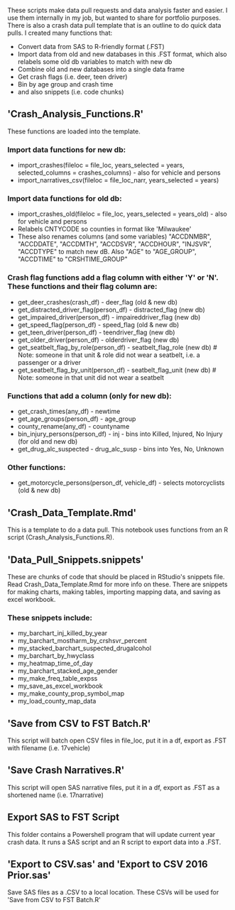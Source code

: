 These scripts make data pull requests and data analysis faster and easier. I use them internally in my job, but wanted to share for portfolio purposes.
There is also a crash data pull template that is an outline to do quick data pulls.
I created many functions that:
- Convert data from SAS to R-friendly format (.FST)
- Import data from old and new databases in this .FST format, which also relabels some old db variables to match with new db
- Combine old and new databases into a single data frame
- Get crash flags (i.e. deer, teen driver)
- Bin by age group and crash time
- and also snippets (i.e. code chunks)

## 'Crash_Analysis_Functions.R'
These functions are loaded into the template.

### Import data functions for new db:
+ import_crashes(fileloc = file_loc, years_selected = years, selected_columns = crashes_columns)         - also for vehicle and persons  
+ import_narratives_csv(fileloc = file_loc_narr, years_selected = years) 

### Import data functions for old db:
+ import_crashes_old(fileloc = file_loc, years_selected = years_old) - also for vehicle and persons  
+ Relabels CNTYCODE so counties in format like 'Milwaukee'  
+ These also renames columns (and some variables) "ACCDNMBR", "ACCDDATE", "ACCDMTH", "ACCDSVR", "ACCDHOUR", "INJSVR", "ACCDTYPE" to match new dB. Also "AGE" to "AGE_GROUP", "ACCDTIME" to "CRSHTIME_GROUP"

### Crash flag functions add a flag column with either 'Y' or 'N'. These functions and their flag column are:
+ get_deer_crashes(crash_df)            - deer_flag (old & new db)  
+ get_distracted_driver_flag(person_df) - distracted_flag (new db)  
+ get_impaired_driver(person_df)        - impaireddriver_flag (new db)  
+ get_speed_flag(person_df)             - speed_flag (old & new db)  
+ get_teen_driver(person_df)            - teendriver_flag (new db)  
+ get_older_driver(person_df)           - olderdriver_flag (new db)  
+ get_seatbelt_flag_by_role(person_df)  - seatbelt_flag_role (new db)    # Note: someone in that unit & role did not wear a seatbelt, i.e. a passenger or a driver  
+ get_seatbelt_flag_by_unit(person_df)  - seatbelt_flag_unit (new db)    # Note: someone in that unit did not wear a seatbelt  

### Functions that add a column (only for new db):
+ get_crash_times(any_df)               - newtime  
+ get_age_groups(person_df)             - age_group  
+ county_rename(any_df)                 - countyname  
+ bin_injury_persons(person_df)         - inj - bins into Killed, Injured, No Injury (for old and new db) 
+ get_drug_alc_suspected                - drug_alc_susp - bins into Yes, No, Unknown

### Other functions:
+ get_motorcycle_persons(person_df, vehicle_df) - selects motorcyclists (old & new db)  

## 'Crash_Data_Template.Rmd'
This is a template to do a data pull. This notebook uses functions from an R script (Crash_Analysis_Functions.R).

## 'Data_Pull_Snippets.snippets'
These are chunks of code that should be placed in RStudio's snippets file. Read Crash_Data_Template.Rmd for more info on these.
There are snippets for making charts, making tables, importing mapping data, and saving as excel workbook.

### These snippets include:
+ my_barchart_inj_killed_by_year  
+ my_barchart_mostharm_by_crshsvr_percent  
+ my_stacked_barchart_suspected_drugalcohol  
+ my_barchart_by_hwyclass  
+ my_heatmap_time_of_day  
+ my_barchart_stacked_age_gender  
+ my_make_freq_table_expss  
+ my_save_as_excel_workbook  
+ my_make_county_prop_symbol_map  
+ my_load_county_map_data  

## 'Save from CSV to FST Batch.R'
This script will batch open CSV files in file_loc, put it in a df, export as .FST with filename (i.e. 17vehicle)

## 'Save Crash Narratives.R'
This script will open SAS narrative files, put it in a df, export as .FST as a shortened name (i.e. 17narrative)

## Export SAS to FST Script
This folder contains a Powershell program that will update current year crash data. It runs a SAS script and an R script to export data into a .FST.

## 'Export to CSV.sas' and 'Export to CSV 2016 Prior.sas'
Save SAS files as a .CSV to a local location. These CSVs will be used for 'Save from CSV to FST Batch.R'
